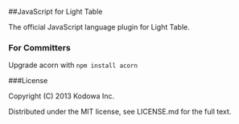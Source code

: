 ##JavaScript for Light Table

The official JavaScript language plugin for Light Table.

### For Committers

Upgrade acorn with `npm install acorn`

###License

Copyright (C) 2013 Kodowa Inc.

Distributed under the MIT license, see LICENSE.md for the full text.
